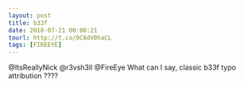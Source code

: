 ```yaml
---
layout: post
title: b33f
date: 2018-07-21 00:00:21
tourl: http://t.co/0C8dV0haCL
tags: [FIREEYE]
---
```

@ItsReallyNick @r3vsh3ll @FireEye What can I say, classic b33f typo attribution ????
